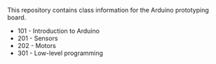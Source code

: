 This repository contains class information for the Arduino prototyping board.

* 101 - Introduction to Arduino
* 201 - Sensors
* 202 - Motors
* 301 - Low-level programming
